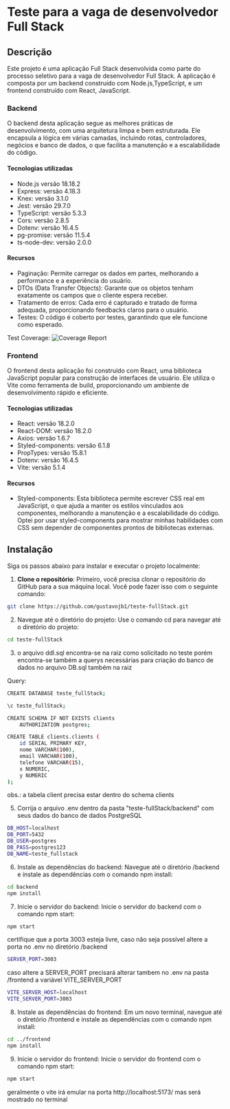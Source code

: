 # Teste para a vaga de desenvolvedor Full Stack

## Descrição

Este projeto é uma aplicação Full Stack desenvolvida como parte do processo seletivo para a vaga de desenvolvedor Full Stack. A aplicação é composta por um backend construído com Node.js,TypeScript, e um frontend construído com React, JavaScript.

### Backend

O backend desta aplicação segue as melhores práticas de desenvolvimento, com uma arquitetura limpa e bem estruturada. Ele encapsula a lógica em várias camadas, incluindo rotas, controladores, negócios e banco de dados, o que facilita a manutenção e a escalabilidade do código.

#### Tecnologias utilizadas

- Node.js versão 18.18.2
- Express: versão 4.18.3
- Knex: versão 3.1.0
- Jest: versão 29.7.0
- TypeScript: versão 5.3.3
- Cors: versão 2.8.5
- Dotenv: versão 16.4.5
- pg-promise: versão 11.5.4
- ts-node-dev: versão 2.0.0

#### Recursos

- Paginação: Permite carregar os dados em partes, melhorando a performance e a experiência do usuário.
- DTOs (Data Transfer Objects): Garante que os objetos tenham exatamente os campos que o cliente espera receber.
- Tratamento de erros: Cada erro é capturado e tratado de forma adequada, proporcionando feedbacks claros para o usuário.
- Testes: O código é coberto por testes, garantindo que ele funcione como esperado.

Test Coverage:
![Coverage Report](https://private-user-images.githubusercontent.com/111311986/310960299-043e47ec-2bf0-4210-bd93-05ddeb065c2f.png?jwt=eyJhbGciOiJIUzI1NiIsInR5cCI6IkpXVCJ9.eyJpc3MiOiJnaXRodWIuY29tIiwiYXVkIjoicmF3LmdpdGh1YnVzZXJjb250ZW50LmNvbSIsImtleSI6ImtleTUiLCJleHAiOjE3MDk4NTQ1MzMsIm5iZiI6MTcwOTg1NDIzMywicGF0aCI6Ii8xMTEzMTE5ODYvMzEwOTYwMjk5LTA0M2U0N2VjLTJiZjAtNDIxMC1iZDkzLTA1ZGRlYjA2NWMyZi5wbmc_WC1BbXotQWxnb3JpdGhtPUFXUzQtSE1BQy1TSEEyNTYmWC1BbXotQ3JlZGVudGlhbD1BS0lBVkNPRFlMU0E1M1BRSzRaQSUyRjIwMjQwMzA3JTJGdXMtZWFzdC0xJTJGczMlMkZhd3M0X3JlcXVlc3QmWC1BbXotRGF0ZT0yMDI0MDMwN1QyMzMwMzNaJlgtQW16LUV4cGlyZXM9MzAwJlgtQW16LVNpZ25hdHVyZT1jMDViMzZhZWRhNWQ5ODc0MzYwYmQ4MzAzYzNkZGY1YWUzMzc5NDVlNmU3ZjFlNjhmZDk1MDEzNDYyYzIzNWYwJlgtQW16LVNpZ25lZEhlYWRlcnM9aG9zdCZhY3Rvcl9pZD0wJmtleV9pZD0wJnJlcG9faWQ9MCJ9.NxLzO9Kznun_BkISkSl5PCS6B77qDm_eFTT0DJGQBZU)


### Frontend

O frontend desta aplicação foi construído com React, uma biblioteca JavaScript popular para construção de interfaces de usuário. Ele utiliza o Vite como ferramenta de build, proporcionando um ambiente de desenvolvimento rápido e eficiente.

#### Tecnologias utilizadas

- React: versão 18.2.0
- React-DOM: versão 18.2.0
- Axios: versão 1.6.7
- Styled-components: versão 6.1.8
- PropTypes: versão 15.8.1
- Dotenv: versão 16.4.5
- Vite: versão 5.1.4

#### Recursos

- Styled-components: Esta biblioteca permite escrever CSS real em JavaScript, o que ajuda a manter os estilos vinculados aos componentes, melhorando a manutenção e a escalabilidade do código. Optei por usar styled-components para mostrar minhas habilidades com CSS sem depender de componentes prontos de bibliotecas externas.

## Instalação

Siga os passos abaixo para instalar e executar o projeto localmente:

1. **Clone o repositório**: Primeiro, você precisa clonar o repositório do GitHub para a sua máquina local. Você pode fazer isso com o seguinte comando:
```bash
git clone https://github.com/gustavojb1/teste-fullStack.git
```

2. Navegue até o diretório do projeto: Use o comando cd para navegar até o diretório do projeto:
```bash
cd teste-fullStack
```
3. o arquivo ddl.sql encontra-se na raiz como solicitado no teste porém encontra-se também a querys necessárias para criação do banco de dados no arquivo DB.sql também na raiz

Query:
```bash
CREATE DATABASE teste_fullStack;

\c teste_fullStack;

CREATE SCHEMA IF NOT EXISTS clients
    AUTHORIZATION postgres;

CREATE TABLE clients.clients (
    id SERIAL PRIMARY KEY,
    nome VARCHAR(100),
    email VARCHAR(100),
    telefone VARCHAR(15),
    x NUMERIC,
    y NUMERIC
);
```
obs.: a tabela client precisa estar dentro do schema clients

5. Corrija o arquivo .env dentro da pasta "teste-fullStack/backend" com seus dados do banco de dados PostgreSQL
```bash
DB_HOST=localhost
DB_PORT=5432
DB_USER=postgres
DB_PASS=postgres123
DB_NAME=teste_fullstack
```

6. Instale as dependências do backend: Navegue até o diretório /backend e instale as dependências com o comando npm install:
```bash
cd backend
npm install
```

7. Inicie o servidor do backend: Inicie o servidor do backend com o comando npm start:
```bash
npm start
```
certifique que a porta 3003 esteja livre, caso não seja possível altere a porta no .env no diretório /backend
```bash
SERVER_PORT=3003
```
caso altere a SERVER_PORT precisará alterar tambem no .env na pasta /frontend a variável VITE_SERVER_PORT
```bash
VITE_SERVER_HOST=localhost
VITE_SERVER_PORT=3003
```

8. Instale as dependências do frontend: Em um novo terminal, navegue até o diretório /frontend e instale as dependências com o comando npm install:
```bash
cd ../frontend
npm install
```

9. Inicie o servidor do frontend: Inicie o servidor do frontend com o comando npm start:
```bash
npm start
```
geralmente o vite irá emular na porta  http://localhost:5173/ mas será mostrado no terminal
